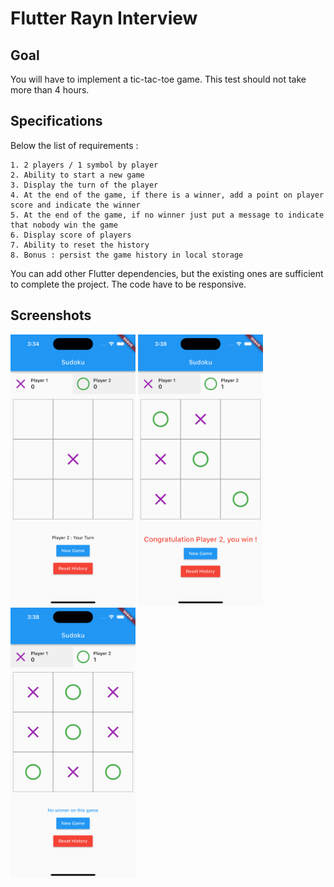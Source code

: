 # Flutter Rayn Interview

## Goal
You will have to implement a tic-tac-toe game.
This test should not take more than 4 hours.

## Specifications
Below the list of requirements : 

    1. 2 players / 1 symbol by player
    2. Ability to start a new game
    3. Display the turn of the player
    4. At the end of the game, if there is a winner, add a point on player score and indicate the winner
    5. At the end of the game, if no winner just put a message to indicate that nobody win the game
    6. Display score of players
    7. Ability to reset the history
    8. Bonus : persist the game history in local storage

You can add other Flutter dependencies, but the existing ones are sufficient to complete the project.
The code have to be responsive.

## Screenshots

<img src="image-3.png" alt="drawing" width="200"/>
<img src="image-1.png" alt="drawing" width="200"/>
<img src="image.png" alt="drawing" width="200"/>

